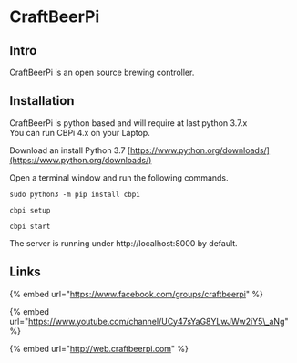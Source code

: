 # CraftBeerPi

## Intro

CraftBeerPi is an open source brewing controller.

## Installation

CraftBeerPi is python based and will require at last python 3.7.x  
You can run CBPi 4.x on your Laptop. 

Download an install Python 3.7  [https://www.python.org/downloads/](https://www.python.org/downloads/)

Open a terminal window and run the following commands.

```text
sudo python3 -m pip install cbpi
```

```text
cbpi setup
```

```text
cbpi start
```

The server is running under http://localhost:8000 by default.

## Links

{% embed url="https://www.facebook.com/groups/craftbeerpi" %}

{% embed url="https://www.youtube.com/channel/UCy47sYaG8YLwJWw2iY5\_aNg" %}

{% embed url="http://web.craftbeerpi.com" %}

